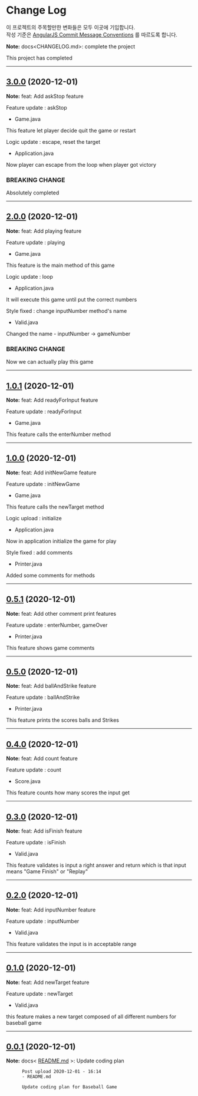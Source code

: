 # Change Log

이 프로젝트의 주목할만한 변화들은 모두 이곳에 기입합니다.  
작성 기준은 [AngularJS Commit Message Conventions](https://gist.github.com/stephenparish/9941e89d80e2bc58a153) 를 따르도록 합니다.  

**Note:** docs<CHANGELOG.md>: complete the project

This project has completed

---
## [3.0.0](https://github.com/weirdbb91/java-baseball-precourse/commit/844dd33ac97cb841ee203b4bc075fc9301a1fd9a) (2020-12-01)

**Note:** feat<Game>: Add askStop feature

Feature update : askStop
- Game.java

This feature let player decide quit the game or restart

Logic update : escape, reset the target
- Application.java

Now player can escape from the loop when player got victory

### BREAKING CHANGE
Absolutely completed

---
## [2.0.0](https://github.com/weirdbb91/java-baseball-precourse/commit/6e86bfbd1caa41a24e3583c134b0b9128c1bbe09) (2020-12-01)

**Note:** feat<Game>: Add playing feature

Feature update : playing
- Game.java

This feature is the main method of this game

Logic update : loop
- Application.java

It will execute this game until put the correct numbers

Style fixed : change inputNumber method's name
- Valid.java

Changed the name - inputNumber -> gameNumber

### BREAKING CHANGE
Now we can actually play this game

---
## [1.0.1](https://github.com/weirdbb91/java-baseball-precourse/commit/5dd68f6817c3c5f6249ae8e6a6c181299ff5a440) (2020-12-01)

**Note:** feat<Game>: Add readyForInput feature

Feature update : readyForInput
- Game.java

This feature calls the enterNumber method

---
## [1.0.0](https://github.com/weirdbb91/java-baseball-precourse/commit/f85e6d0722a3416c65d878d68fd0934243f33488) (2020-12-01)

**Note:** feat<Game>: Add initNewGame feature

Feature update : initNewGame
- Game.java

This feature calls the newTarget method

Logic upload : initialize
- Application.java

Now in application initialize the game for play

Style fixed : add comments
- Printer.java

Added some comments for methods

---
## [0.5.1](https://github.com/weirdbb91/java-baseball-precourse/commit/c01f631e8c52202b9c2fe0aa255a07ecaab5a5d1) (2020-12-01)

**Note:** feat<Printer>: Add other comment print features

Feature update : enterNumber, gameOver
- Printer.java

This feature shows game comments 

---
## [0.5.0](https://github.com/weirdbb91/java-baseball-precourse/commit/95ae4881ff133fe26dedae8bbb71ae9334c5988a) (2020-12-01)

**Note:** feat<Printer>: Add ballAndStrike feature

Feature update : ballAndStrike
- Printer.java

This feature prints the scores balls and Strikes

---
## [0.4.0](https://github.com/weirdbb91/java-baseball-precourse/commit/d0e3e329cc85cacee2005ac2c50ea90c5ed6f4e7) (2020-12-01)

**Note:** feat<Score>: Add count feature

Feature update : count
- Score.java

This feature counts how many scores the input get


---
## [0.3.0](https://github.com/weirdbb91/java-baseball-precourse/commit/3430c584c0c10a4ea4c7778330acf55fd5ad18f2) (2020-12-01)

**Note:** feat<Valid>: Add isFinish feature

Feature update : isFinish
- Valid.java

This feature validates is input a right answer and return which is that input means "Game Finish" or "Replay"

---
## [0.2.0](https://github.com/weirdbb91/java-baseball-precourse/commit/581c209ed8a2bb411b096446234dfcac2c5f8f13) (2020-12-01)

**Note:** feat<Valid>: Add inputNumber feature

Feature update : inputNumber
- Valid.java

This feature validates the input is in acceptable range

---
## [0.1.0](https://github.com/weirdbb91/java-baseball-precourse/commit/3c27fe98828c7832296f55dad6062e47569a7444) (2020-12-01)

**Note:** feat<Valid>: Add newTarget feature

Feature update : newTarget
- Valid.java

this feature makes a new target composed of all different numbers for baseball game

---
## [0.0.1](https://github.com/weirdbb91/java-baseball-precourse/commit/83a7c97f3a7783afe0a20f9bd374788b28ebc3c4) (2020-12-01)

**Note:** docs< [README.md](https://github.com/weirdbb91/java-baseball-precourse/commit/2f9512d798f91eb7733ea6a0618f9a2a6f6d5598#diff-b335630551682c19a781afebcf4d07bf978fb1f8ac04c6bf87428ed5106870f5) >: Update coding plan

          Post upload 2020-12-01 - 16:14
          - README.md
          
          Update coding plan for Baseball Game